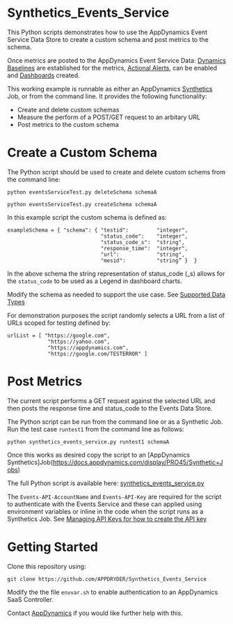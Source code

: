 # Synthetics_Events_Service

This Python scripts demonstrates how to use the AppDynamics Event Service Data Store to create a custom schema and post metrics to the schema.

Once metrics are posted to the AppDynamics Event Service Data: [Dynamics Baselines](https://docs.appdynamics.com/display/PRO45/Dynamic+Baselines) are established for the metrics, [Actional Alerts](https://docs.appdynamics.com/display/PRO45/Alert+and+Respond), can be enabled and [Dashboards](https://docs.appdynamics.com/display/PRO45/Dashboards+and+Reports) created.

This working example is runnable as either an AppDynamics [Synthetics](https://docs.appdynamics.com/display/PRO45/Browser+Synthetic+Monitoring) Job, or from the command line. It provides the following functionality:
* Create and delete custom schemas
* Measure the perform of a POST/GET request to an arbitary URL
* Post metrics to the custom schema

# Create a Custom Schema

The Python script should be used to create and delete custom schems from the command line:

```python eventsServiceTest.py deleteSchema schemaA```

```python eventsServiceTest.py createSchema schemaA```

In this example script the custom schema is defined as:
```
exampleSchema = { "schema": { "testid":         "integer",
                              "status_code":    "integer",
                              "status_code_s":  "string",
                              "response_time":  "integer",
                              "url":            "string",
                              "mesid":          "string” }  }
```

In the above schema the string representation of status_code (\_s) allows for the `status_code` to be used as a Legend in dashboard charts.

Modify the schema as needed to support the use case. See [Supported Data Types](https://docs.appdynamics.com/display/PRO45/Analytics+Events+API)

For demonstration purposes the script randomly selects a URL from a list of URLs scoped for testing defined by:
```
urlList = [ "https://google.com",
             "https://yahoo.com",
             "https://appdynamics.com",
             "https://google.com/TESTERROR" ]
```

# Post Metrics
The current script performs a GET request against the selected URL and then posts the response time and status_code to the Events Data Store.

The Python script can be run from the command line or as a Synthetic Job. Run the test case `runtest1` from the command line as follows:

```python synthetics_events_service.py runtest1 schemaA```

Once this works as desired copy the script to an [AppDynamics Synthetics]Job(https://docs.appdynamics.com/display/PRO45/Synthetic+Jobs)

The full Python script is available here: [synthetics_events_service.py](https://github.com/APPDRYDER/Synthetics_Events_Service/blob/master/synthetics_events_service.py)

The `Events-API-AccountName` and `Events-API-Key` are required for the script to authenticate with the Events Service and these can applied using environment variables or inline in the code when the script runs as a  Synthetics Job. See [Managing API Keys for how to create the API key](https://docs.appdynamics.com/display/PRO45/Managing+API+Keys)

# Getting Started

Clone this repository using:

`git clone https://github.com/APPDRYDER/Synthetics_Events_Service`

Modify the the file `envvar.sh` to enable authentication to an AppDynamics SaaS Controller.

Contact [AppDynamics](https://www.appdynamics.com/) if you would like further help with this.

